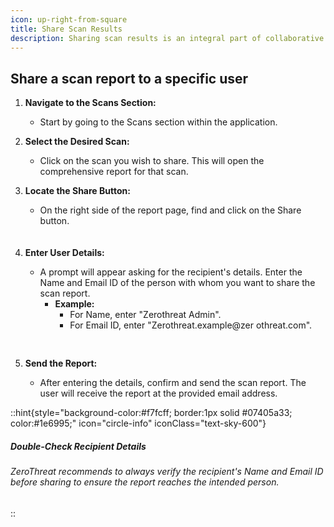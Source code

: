 ```yaml
---
icon: up-right-from-square
title: Share Scan Results
description: Sharing scan results is an integral part of collaborative vulnerability management. It allows you to keep your team informed, involve stakeholders, and streamline remediation efforts. With Zero Threat, you can securely share detailed scan reports with specific users, ensuring that critical insights reach the right people at the right time.
---
```


## Share a scan report to a specific user

1. **Navigate to the Scans Section:**
    - Start by going to the Scans section within the application.
2. **Select the Desired Scan:**
    - Click on the scan you wish to share. This will open the comprehensive report for that scan.
3. **Locate the Share Button:**

    - On the right side of the report page, find and click on the Share button.
      <img src="/image (75).png" alt="" style="display:block; margin-right:auto; margin-left:auto; margin-top:20px;">

4. **Enter User Details:**

    - A prompt will appear asking for the recipient's details. Enter the Name and Email ID of the person with whom you want to share the scan report.
        - **Example:**
            - For Name, enter "Zerothreat Admin".
            - For Email ID, enter "Zerothreat.example@zer othreat.com".
              <img src="/image (76).png" alt="" style="display:block; margin:30px auto; margin-bottom:0px;">

5. **Send the Report:**
    - After entering the details, confirm and send the scan report. The user will receive the report at the provided email address.

::hint{style="background-color:#f7fcff; border:1px solid #07405a33; color:#1e6995;" icon="circle-info" iconClass="text-sky-600"}

##### Double-Check Recipient Details

###### ZeroThreat recommends to always verify the recipient's Name and Email ID before sharing to ensure the report reaches the intended person.

::
